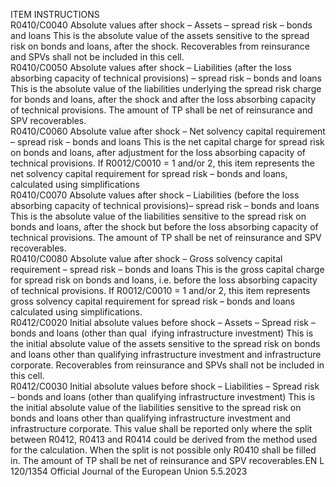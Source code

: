  
ITEM  INSTRUCTIONS  
R0410/C0040  Absolute values after 
shock – Assets – spread 
risk – bonds and loans  This is the absolute value of the assets sensitive to the spread risk on bonds and 
loans, after the shock. 
Recoverables from reinsurance and SPVs shall not be included in this cell.  
R0410/C0050  Absolute values after 
shock – Liabilities (after 
the loss absorbing 
capacity of technical 
provisions) – spread risk 
– bonds and loans  This is the absolute value of the liabilities underlying the spread risk charge for 
bonds and loans, after the shock and after the loss absorbing capacity of technical 
provisions. 
The amount of TP shall be net of reinsurance and SPV recoverables.  
R0410/C0060  Absolute value after 
shock – Net solvency 
capital requirement – 
spread risk – bonds and 
loans  This is the net capital charge for spread risk on bonds and loans, after adjustment 
for the loss absorbing capacity of technical provisions. 
If R0012/C0010 = 1 and/or 2, this item represents the net solvency capital 
requirement for spread risk – bonds and loans, calculated using simplifications  
R0410/C0070  Absolute values after 
shock – Liabilities (before 
the loss absorbing 
capacity of technical 
provisions)– spread risk – 
bonds and loans  This is the absolute value of the liabilities sensitive to the spread risk on bonds 
and loans, after the shock but before the loss absorbing capacity of technical 
provisions. 
The amount of TP shall be net of reinsurance and SPV recoverables.  
R0410/C0080  Absolute value after 
shock – Gross solvency 
capital requirement – 
spread risk – bonds and 
loans  This is the gross capital charge for spread risk on bonds and loans, i.e. before the 
loss absorbing capacity of technical provisions. 
If R0012/C0010 = 1 and/or 2, this item represents gross solvency capital 
requirement for spread risk – bonds and loans calculated using simplifications.  
R0412/C0020  Initial absolute values 
before shock – Assets – 
Spread risk – bonds and 
loans (other than qual ­
ifying infrastructure 
investment)  This is the initial absolute value of the assets sensitive to the spread risk on bonds 
and loans other than qualifying infrastructure investment and infrastructure 
corporate. 
Recoverables from reinsurance and SPVs shall not be included in this cell.  
R0412/C0030  Initial absolute values 
before shock – Liabilities 
– Spread risk – bonds 
and loans (other than 
qualifying infrastructure 
investment)  This is the initial absolute value of the liabilities sensitive to the spread risk on 
bonds and loans other than qualifying infrastructure investment and infrastructure 
corporate. This value shall be reported only where the split between R0412, 
R0413 and R0414 could be derived from the method used for the calculation. 
When the split is not possible only R0410 shall be filled in. 
The amount of TP shall be net of reinsurance and SPV recoverables.EN  L 120/1354 Official Journal of the European Union 5.5.2023